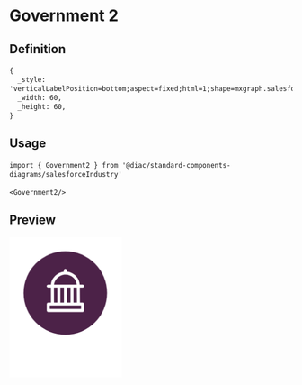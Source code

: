 # Government 2

## Definition

```
{
  _style: 'verticalLabelPosition=bottom;aspect=fixed;html=1;shape=mxgraph.salesforce.government2;',
  _width: 60,
  _height: 60,
}
```

## Usage

```
import { Government2 } from '@diac/standard-components-diagrams/salesforceIndustry'

<Government2/>
```

## Preview

<img src="./government-2.png" width="200"/>
